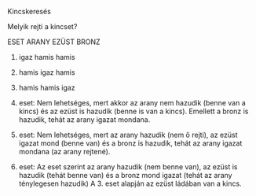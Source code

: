 Kincskeresés

Melyik rejti a kincset?

ESET  ARANY EZÜST BRONZ
1.	igaz	hamis	hamis
2.	hamis	igaz	hamis
3.	hamis	hamis	igaz

  1.	eset:
Nem lehetséges, mert akkor az arany nem hazudik (benne van a kincs) és az ezüst is hazudik (benne is van a kincs). Emellett a bronz is hazudik, tehát az arany igazat mondana.
  2.	eset:
Nem lehetséges, mert az arany hazudik (nem ő rejti), az ezüst igazat mond (benne van) és a bronz is hazudik, tehát az arany igazat mondana (az arany rejtené).
  3.	eset:
Az eset szerint az arany hazudik (nem benne van), az ezüst is hazudik (tehát benne van) és a bronz mond igazat (tehát az arany ténylegesen hazudik)
A 3. eset alapján az ezüst ládában van a kincs.
